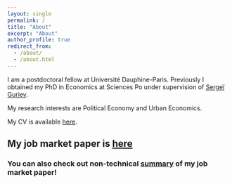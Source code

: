 ```yaml
---
layout: single
permalink: /
title: "About"
excerpt: "About"
author_profile: true
redirect_from:
  - /about/
  - /about.html
---
```


I am a postdoctoral fellow at Université Dauphine-Paris. Previously I obtained my PhD in Economics at Sciences Po under supervision of [Sergeï Guriev](https://sites.google.com/site/sguriev/). 

My research interests are Political Economy and Urban Economics.

My CV is available [here](pdfs/cv.pdf).

## My job market paper is [here](slavs_jmp.pdf) 

### You can also check out non-technical [summary](http://jmp-consider-the-slavs.tilda.ws/) of my job market paper!
